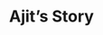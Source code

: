 --- 
layout: case-study
permalink: "/modules/palliative-care/agit/"
video: CaseStudy4.mp4
title: Ajit’s Story
collapse-backstory: true

background:
  - title: Background
    image: ajit/1.png
    text: Ajit is a 72 year old man whose, primary language is Tamil and he is able to communicate with simple verbal and written English. He escaped to Canada with his family when the war broke out in Sri Lanka and many members of his extended family were killed.  Unfortunately, Ajit was driving when he also lost his 10 year old son in a car accident. Not long after the tragic accident, he started drinking which lead to him losing his job. His wife initiated a divorce close to 15 years ago and he has two remaining daughters and one son. 
  - title: Diagnosis
    image: ajit/2.png
    text: Aljit lives alone in senior’s social housing and can no longer drive, so has been using public transport. Since his divorce, he has been drinking more and is struggling with his IADLs. He has also been diagnosed with atrial fibrillation, alcoholic dementia, gout, previous MI with stenting, and CRD.  Recently Ajit fell, fractured his hip, and consequently spent an extended time in the hospital. Ajit persuaded the doctor and the occupational therapist that he could return home and his son, who had been visiting Ajit in hospital, indicated that he will be able to help after the discharge.
  - title: Concerns
    image: ajit/3.png
    text: In the hospital, Ajit had his right hip pinned, that was further complicated by post-op delirium tremors and pneumonia. He also developed a DVT in his right leg which he is now on warfarin and requires regular blood work. Ajit has significant arthritis in his hands, which makes it difficult to open pill bottles and do actions requiring fine motor skills.


supports:  Ajit is not close with his two daughters or their children who live out of town and the relationship with his son, Rohit, has been strained for many years with periods when they were not speaking. Rohit has a history of substance use disorder and no permanent address so usually sleeps in his car or crashes on friend’s couch. Ajit has a few friends who check in on him once and a while. There was a referral made when he left the hospital for daily home support to possibly assist him with remembering to take his medications. 

medications:
  - Aricept 5 mg po OD
  - Tylenol Arthritis po BID
  - Warfarin (dosage dependent on INR)
  - Metoprolol 10 mg po BID
  - Plavix 75 mg po OD
  - Allopurinol 200 mg po OD


visit: 
  Follow-up Visit: Recent service update, post hospitalization following another fall, indicates that Ajit has been recently diagnosed with multiple myeloma. He was given the recommendation of transfusion therapy. Rohit has cancelled all transfusion appointments for unclear reasons.

reflection:
  - What are your priorities for your next visit and what concerns might you identify in advance?
  - What would be your plan for follow-up?
  - What could you anticipate for the future of this client?


---
